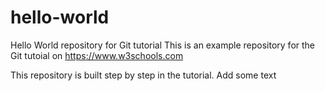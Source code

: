 # hello-world
Hello World repository for Git tutorial
This is an example repository for the Git tutoial on https://www.w3schools.com

This repository is built step by step in the tutorial.
Add some text
